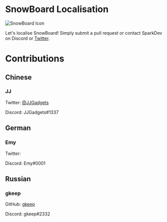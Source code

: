 # SnowBoard Localisation
![SnowBoard Icon](https://i.imgur.com/du1jZL7.png)

Let's localise SnowBoard!
Simply submit a pull request or contact SparkDev on Discord or [Twitter][ST].

# Contributions

## Chinese
### JJ
Twitter: [@JJGadgets][JJT]

Discord: JJGadgets#1337

## German
### Emy
Twitter:

Discord: Emy#0001

## Russian
### gkeep
GitHub: [gkeep](https://github.com/gkeep)

Discord: gkeep#2332

[ST]: https://twitter.com/SparkDev_ "Spark's Twitter"
[JJT]: https://twitter.com/JJGadgets "JJ's Twitter"